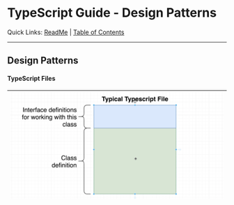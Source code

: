 # TypeScript Guide - Design Patterns
Quick Links: [ReadMe](../README.md) | [Table of Contents](./docs/00-index.md)

---

## Design Patterns


#### TypeScript Files

|![](./screenshots/10-typescript-files.png)
|--
